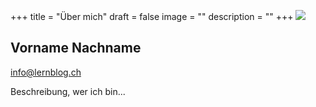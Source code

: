 +++
title = "Über mich"
draft = false
image = ""
description = ""
+++
![](/img/default-author.png)

## Vorname Nachname

info@lernblog.ch

Beschreibung, wer ich bin...
